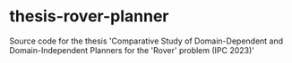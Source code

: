 # thesis-rover-planner
Source code for the thesis 'Comparative Study of Domain-Dependent and Domain-Independent Planners for the 'Rover' problem (IPC 2023)'
